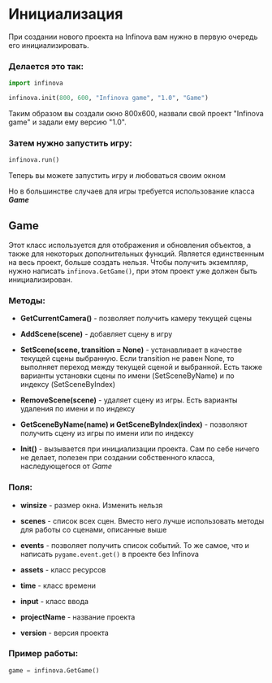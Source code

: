 # Инициализация
При создании нового проекта на Infinova вам нужно в первую очередь его инициализировать. 
### Делается это так:
```py
import infinova

infinova.init(800, 600, "Infinova game", "1.0", "Game")
```
Таким образом вы создали окно 800x600, назвали свой проект "Infinova game" и задали ему версию "1.0". 

### Затем нужно запустить игру:
```py
infinova.run()
```
Теперь вы можете запустить игру и любоваться своим окном

Но в большинстве случаев для игры требуется использование класса ***Game***
## Game
Этот класс используется для отображения и обновления объектов, а также для некоторых дополнительных функций. Является единственным на весь проект, больше создать нельзя. Чтобы получить экземпляр, нужно написать ```infinova.GetGame()```, при этом проект уже должен быть инициализирован.
### Методы:
- **GetCurrentCamera()** - позволяет получить камеру текущей сцены

- **AddScene(scene)** - добавляет сцену в игру

- **SetScene(scene, transition = None)** - устанавливает в качестве текущей сцены выбранную. Если transition не равен None, то выполняет переход между текущей сценой и выбранной. Есть также варианты установки сцены по имени (SetSceneByName) и по индексу (SetSceneByIndex)

- **RemoveScene(scene)** - удаляет сцену из игры. Есть варианты удаления по имени и по индексу

- **GetSceneByName(name) и GetSceneByIndex(index)** - позволяют получить сцену из игры по имени или по индексу

- **Init()** - вызывается при инициализации проекта. Сам по себе ничего не делает, полезен при создании собственного класса, наследующегося от *Game*

### Поля:
- **winsize** - размер окна. Изменить нельзя

- **scenes** - список всех сцен. Вместо него лучше использовать методы для работы со сценами, описанные выше

- **events** - позволяет получить список событий. То же самое, что и написать ```pygame.event.get()``` в проекте без Infinova

- **assets** - класс ресурсов

- **time** - класс времени

- **input** - класс ввода

- **projectName** - название проекта

- **version** - версия проекта

### Пример работы:
```py
game = infinova.GetGame()
```